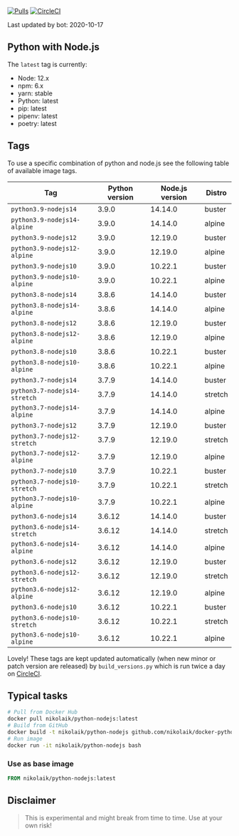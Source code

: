 [![Pulls](https://img.shields.io/docker/pulls/nikolaik/python-nodejs.svg?style=flat-square)](https://hub.docker.com/r/nikolaik/python-nodejs/)
[![CircleCI](https://img.shields.io/circleci/project/github/nikolaik/docker-python-nodejs.svg?style=flat-square)](https://circleci.com/gh/nikolaik/docker-python-nodejs)

Last updated by bot: 2020-10-17

## Python with Node.js
The `latest` tag is currently:

- Node: 12.x
- npm: 6.x
- yarn: stable
- Python: latest
- pip: latest
- pipenv: latest
- poetry: latest

## Tags
To use a specific combination of python and node.js see the following table of available image tags.

Tag | Python version | Node.js version | Distro
--- | --- | --- | ---
`python3.9-nodejs14` | 3.9.0 | 14.14.0 | buster
`python3.9-nodejs14-alpine` | 3.9.0 | 14.14.0 | alpine
`python3.9-nodejs12` | 3.9.0 | 12.19.0 | buster
`python3.9-nodejs12-alpine` | 3.9.0 | 12.19.0 | alpine
`python3.9-nodejs10` | 3.9.0 | 10.22.1 | buster
`python3.9-nodejs10-alpine` | 3.9.0 | 10.22.1 | alpine
`python3.8-nodejs14` | 3.8.6 | 14.14.0 | buster
`python3.8-nodejs14-alpine` | 3.8.6 | 14.14.0 | alpine
`python3.8-nodejs12` | 3.8.6 | 12.19.0 | buster
`python3.8-nodejs12-alpine` | 3.8.6 | 12.19.0 | alpine
`python3.8-nodejs10` | 3.8.6 | 10.22.1 | buster
`python3.8-nodejs10-alpine` | 3.8.6 | 10.22.1 | alpine
`python3.7-nodejs14` | 3.7.9 | 14.14.0 | buster
`python3.7-nodejs14-stretch` | 3.7.9 | 14.14.0 | stretch
`python3.7-nodejs14-alpine` | 3.7.9 | 14.14.0 | alpine
`python3.7-nodejs12` | 3.7.9 | 12.19.0 | buster
`python3.7-nodejs12-stretch` | 3.7.9 | 12.19.0 | stretch
`python3.7-nodejs12-alpine` | 3.7.9 | 12.19.0 | alpine
`python3.7-nodejs10` | 3.7.9 | 10.22.1 | buster
`python3.7-nodejs10-stretch` | 3.7.9 | 10.22.1 | stretch
`python3.7-nodejs10-alpine` | 3.7.9 | 10.22.1 | alpine
`python3.6-nodejs14` | 3.6.12 | 14.14.0 | buster
`python3.6-nodejs14-stretch` | 3.6.12 | 14.14.0 | stretch
`python3.6-nodejs14-alpine` | 3.6.12 | 14.14.0 | alpine
`python3.6-nodejs12` | 3.6.12 | 12.19.0 | buster
`python3.6-nodejs12-stretch` | 3.6.12 | 12.19.0 | stretch
`python3.6-nodejs12-alpine` | 3.6.12 | 12.19.0 | alpine
`python3.6-nodejs10` | 3.6.12 | 10.22.1 | buster
`python3.6-nodejs10-stretch` | 3.6.12 | 10.22.1 | stretch
`python3.6-nodejs10-alpine` | 3.6.12 | 10.22.1 | alpine

Lovely! These tags are kept updated automatically (when new minor or patch version are released) by `build_versions.py` which is run twice a day on [CircleCI](https://circleci.com/gh/nikolaik/docker-python-nodejs).

## Typical tasks
```bash
# Pull from Docker Hub
docker pull nikolaik/python-nodejs:latest
# Build from GitHub
docker build -t nikolaik/python-nodejs github.com/nikolaik/docker-python-nodejs
# Run image
docker run -it nikolaik/python-nodejs bash
```

### Use as base image
```Dockerfile
FROM nikolaik/python-nodejs:latest
```

## Disclaimer
> This is experimental and might break from time to time. Use at your own risk!
